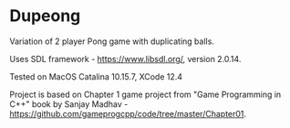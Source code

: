 # Dupeong
Variation of 2 player Pong game with duplicating balls.

Uses SDL framework - https://www.libsdl.org/, version 2.0.14.

Tested on MacOS Catalina 10.15.7, XCode 12.4

Project is based on Chapter 1 game project from "Game Programming in C++" book by Sanjay Madhav - https://github.com/gameprogcpp/code/tree/master/Chapter01.
